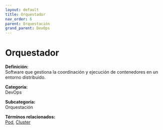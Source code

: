 ```yaml
---
layout: default
title: Orquestador
nav_order: 6
parent: Orquestación
grand_parent: DevOps
---
```


# Orquestador

**Definición:**  
Software que gestiona la coordinación y ejecución de contenedores en un entorno distribuido.

**Categoría:**  
DevOps  

**Subcategoría:**  
Orquestación

**Términos relacionados:**  
[Pod](https://maleniski.github.io/diccionario-angl-tec-mx/docs/devops/orquestación/pod.html), [Cluster](https://maleniski.github.io/diccionario-angl-tec-mx/docs/devops/orquestación/cluster.html)
